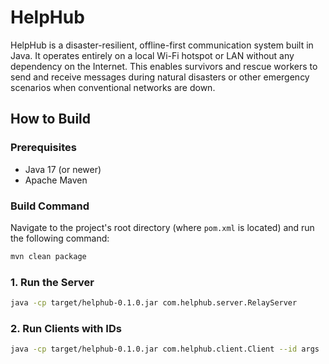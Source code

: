 # HelpHub

HelpHub is a disaster-resilient, offline-first communication system built in Java. It operates entirely on a local Wi-Fi hotspot or LAN without any dependency on the Internet. This enables survivors and rescue workers to send and receive messages during natural disasters or other emergency scenarios when conventional networks are down.

## How to Build

### Prerequisites
- Java 17 (or newer)
- Apache Maven

### Build Command
Navigate to the project's root directory (where `pom.xml` is located) and run the following command:
```bash
mvn clean package
```

### 1. Run the Server
```bash
java -cp target/helphub-0.1.0.jar com.helphub.server.RelayServer
```
### 2. Run Clients with IDs
```bash
java -cp target/helphub-0.1.0.jar com.helphub.client.Client --id args
```
